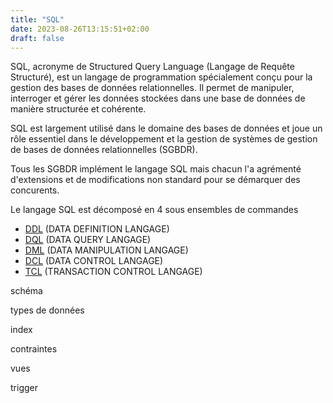```yaml
---
title: "SQL"
date: 2023-08-26T13:15:51+02:00
draft: false
---
```


SQL, acronyme de Structured Query Language (Langage de Requête Structuré), est un langage de programmation spécialement conçu pour la gestion des bases de données relationnelles. Il permet de manipuler, interroger et gérer les données stockées dans une base de données de manière structurée et cohérente.

SQL est largement utilisé dans le domaine des bases de données et joue un rôle essentiel dans le développement et la gestion de systèmes de gestion de bases de données relationnelles (SGBDR).

Tous les SGBDR implément le langage SQL mais chacun l'a agrémenté d'extensions et de modifications non standard pour se démarquer des concurents.

Le langage SQL est décomposé en 4 sous ensembles de commandes

- [DDL](sql/ddl) (DATA DEFINITION LANGAGE)
- [DQL](sql/dql) (DATA QUERY LANGAGE)
- [DML](sql/dml/) (DATA MANIPULATION LANGAGE)
- [DCL](sql/dcl/) (DATA CONTROL LANGAGE)
- [TCL](sql/tcl/) (TRANSACTION CONTROL LANGAGE)

schéma

types de données

index

contraintes

vues

trigger
